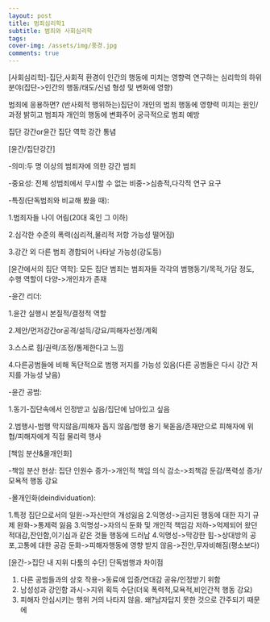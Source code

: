 ```yaml
---
layout: post
title: 범죄심리학1
subtitle: 범죄와 사회심리학
tags:
cover-img: /assets/img/풍경.jpg
comments: true
---
```


[사회심리학]-집단,사회적 환경이 인간의 행동에 미치는 영향력 연구하는 심리학의 하위 분야(집단->인간의 행동/태도/신념 형성 및 변화에 영향)

범죄에 응용하면? (반사회적 행위하는)집단이 개인의 범죄 행동에 영향력 미치는 원인/과정 밝히고 범죄자 개인의 행동에 변화주어 궁극적으로 범죄 예방

집단 강간or윤간
집단 역학
강간 통념


[윤간/집단강간]

-의미:두 명 이상의 범죄자에 의한 강간 범죄

-중요성: 전체 성범죄에서 무시할 수 없는 비중->심층적,다각적 연구 요구

-특징(단독범죄와 비교해 봤을 때):

1.범죄자들 나이 어림(20대 혹인 그 이하)

2.심각한 수준의 폭력(심리적,물리적 저항 가능성 떨어짐)

3.강간 외 다른 범죄 경합되어 나타날 가능성(강도등)


[윤간에서의 집단 역학]: 모든 집단 범죄는 범죄자들 각각의 범행동기/목적,가담 정도, 수행 역할이 다양->개인차가 존재

-윤간 리더:

1.윤간 실행시 본질적/결정적 역할

2.제안/먼저강간or공격/설득/강요/피해자선정/계획

3.스스로 힘/권력/조정/통제한다고 느낌

4.다른공범들에 비해 독단적으로 범행 저지를 가능성 있음(다른 공범들은 다시 강간 저지를 가능성 낮음)

-윤간 공범:

1.동기-집단속에서 인정받고 싶음/집단에 남아있고 싶음

2.범행시-범행 막지않음/피해자 돕지 않음/범행 용기 북돋음/존재만으로 피해자에 위협/피해자에게 직접 물리력 행사


[책임 분산&몰개인화]

-책임 분산 현상: 집단 인원수 증가->개인적 책임 의식 감소->죄책감 둔감/폭력성 증가/모욕적 행동 강요

-몰개인화(deindividuation):

1.특정 집단으로서의 일원->자신만의 개성잃음
2.익명성->금지된 행동에 대한 자기 규제 완화->통제력 잃음
3.익명성->자의식 둔화 및 개인적 책임감 저하->억제되어 왔던 적대감,잔인함,이기심과 같은 것들 행동에 드러남
4.익명성->막강한 힘->상대방의 공포,고통에 대한 공감 둔화->피해자행동에 영향 받지 않음->진안,무자비해짐(평소보다)

[윤간->집단 내 지위 다툼의 수단] 단독범행과 차이점

1. 다른 공범들과의 상호 작용->동료애 입증/연대감 공유/인정받기 위함
2. 남성성과 강인함 과시->지위 획득 수단(더욱 폭력적,모욕적,비인간적 행동 강요)
3. 피해자 안심시키는 행위 거의 나타지 않음. 왜?남자답지 못한 것으로 간주되기 때문에

